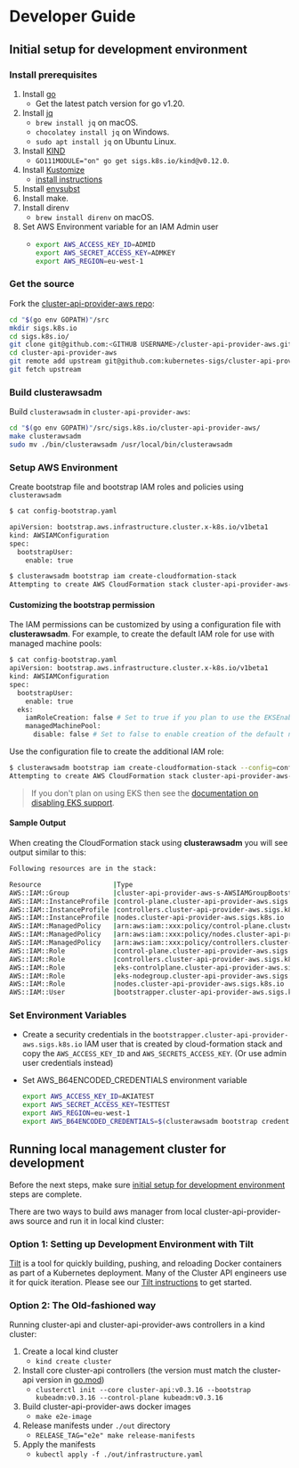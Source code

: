 # Developer Guide

## Initial setup for development environment

### Install prerequisites

1. Install [go][go]
    - Get the latest patch version for go v1.20.
2. Install [jq][jq]
    - `brew install jq` on macOS.
    - `chocolatey install jq` on Windows.
    - `sudo apt install jq` on Ubuntu Linux.
3. Install [KIND][kind]
    - `GO111MODULE="on" go get sigs.k8s.io/kind@v0.12.0`.
4. Install [Kustomize][kustomize]
    - [install instructions](https://kubectl.docs.kubernetes.io/installation/kustomize/)
5. Install [envsubst][envsubst]
6. Install make.
7. Install direnv
    - `brew install direnv` on macOS.
8. Set AWS Environment variable for an IAM Admin user
    - ```bash
      export AWS_ACCESS_KEY_ID=ADMID
      export AWS_SECRET_ACCESS_KEY=ADMKEY
      export AWS_REGION=eu-west-1
      ```

### Get the source

Fork the [cluster-api-provider-aws repo](https://github.com/kubernetes-sigs/cluster-api-provider-aws):

```bash
cd "$(go env GOPATH)"/src
mkdir sigs.k8s.io
cd sigs.k8s.io/
git clone git@github.com:<GITHUB USERNAME>/cluster-api-provider-aws.git
cd cluster-api-provider-aws
git remote add upstream git@github.com:kubernetes-sigs/cluster-api-provider-aws.git
git fetch upstream
```

### Build clusterawsadm

Build `clusterawsadm` in `cluster-api-provider-aws`:

```bash
cd "$(go env GOPATH)"/src/sigs.k8s.io/cluster-api-provider-aws/
make clusterawsadm
sudo mv ./bin/clusterawsadm /usr/local/bin/clusterawsadm
```

### Setup AWS Environment

Create bootstrap file and bootstrap IAM roles and policies using `clusterawsadm`

```bash
$ cat config-bootstrap.yaml

apiVersion: bootstrap.aws.infrastructure.cluster.x-k8s.io/v1beta1
kind: AWSIAMConfiguration
spec:
  bootstrapUser:
    enable: true

$ clusterawsadm bootstrap iam create-cloudformation-stack
Attempting to create AWS CloudFormation stack cluster-api-provider-aws-sigs-k8s-io
```

#### Customizing the bootstrap permission

The IAM permissions can be customized by using a configuration file with **clusterawsadm**. For example, to create the default IAM role for use with managed machine pools:

```bash
$ cat config-bootstrap.yaml
apiVersion: bootstrap.aws.infrastructure.cluster.x-k8s.io/v1beta1
kind: AWSIAMConfiguration
spec:
  bootstrapUser:
    enable: true
  eks:
    iamRoleCreation: false # Set to true if you plan to use the EKSEnableIAM feature flag to enable automatic creation of IAM roles
    managedMachinePool:
      disable: false # Set to false to enable creation of the default node role for managed machine pools
```

Use the configuration file to create the additional IAM role:

```bash
$ clusterawsadm bootstrap iam create-cloudformation-stack --config=config-bootstrap.yaml
Attempting to create AWS CloudFormation stack cluster-api-provider-aws-sigs-k8s-io
```

> If you don't plan on using EKS then see the [documentation on disabling EKS support](../topics/eks/disabling.md).

#### Sample Output

When creating the CloudFormation stack using **clusterawsadm** you will see output similar to this:

```bash
Following resources are in the stack:

Resource                  |Type                                                                                |Status
AWS::IAM::Group           |cluster-api-provider-aws-s-AWSIAMGroupBootstrapper-ME9XZVCO2491                     |CREATE_COMPLETE
AWS::IAM::InstanceProfile |control-plane.cluster-api-provider-aws.sigs.k8s.io                                  |CREATE_COMPLETE
AWS::IAM::InstanceProfile |controllers.cluster-api-provider-aws.sigs.k8s.io                                    |CREATE_COMPLETE
AWS::IAM::InstanceProfile |nodes.cluster-api-provider-aws.sigs.k8s.io                                          |CREATE_COMPLETE
AWS::IAM::ManagedPolicy   |arn:aws:iam::xxx:policy/control-plane.cluster-api-provider-aws.sigs.k8s.io |CREATE_COMPLETE
AWS::IAM::ManagedPolicy   |arn:aws:iam::xxx:policy/nodes.cluster-api-provider-aws.sigs.k8s.io         |CREATE_COMPLETE
AWS::IAM::ManagedPolicy   |arn:aws:iam::xxx:policy/controllers.cluster-api-provider-aws.sigs.k8s.io   |CREATE_COMPLETE
AWS::IAM::Role            |control-plane.cluster-api-provider-aws.sigs.k8s.io                                  |CREATE_COMPLETE
AWS::IAM::Role            |controllers.cluster-api-provider-aws.sigs.k8s.io                                    |CREATE_COMPLETE
AWS::IAM::Role            |eks-controlplane.cluster-api-provider-aws.sigs.k8s.io                               |CREATE_COMPLETE
AWS::IAM::Role            |eks-nodegroup.cluster-api-provider-aws.sigs.k8s.io                                  |CREATE_COMPLETE
AWS::IAM::Role            |nodes.cluster-api-provider-aws.sigs.k8s.io                                          |CREATE_COMPLETE
AWS::IAM::User            |bootstrapper.cluster-api-provider-aws.sigs.k8s.io                                   |CREATE_COMPLETE
```

### Set Environment Variables

- Create a security credentials in the `bootstrapper.cluster-api-provider-aws.sigs.k8s.io` IAM user that is created by cloud-formation stack and copy the `AWS_ACCESS_KEY_ID` and `AWS_SECRETS_ACCESS_KEY`.
  (Or use admin user credentials instead)

- Set AWS_B64ENCODED_CREDENTIALS environment variable

   ```bash
   export AWS_ACCESS_KEY_ID=AKIATEST
   export AWS_SECRET_ACCESS_KEY=TESTTEST
   export AWS_REGION=eu-west-1
   export AWS_B64ENCODED_CREDENTIALS=$(clusterawsadm bootstrap credentials encode-as-profile)
   ```

## Running local management cluster for development

Before the next steps, make sure [initial setup for development environment][Initial-setup-for-development-environment] steps are complete.

[Initial-setup-for-development-environment]: development.md#initial-setup-for-development-environment

There are two ways to build aws manager from local cluster-api-provider-aws source and run it in local kind cluster:

### Option 1: Setting up Development Environment with Tilt

[Tilt][tilt] is a tool for quickly building, pushing, and reloading Docker containers as part of a Kubernetes deployment.
Many of the Cluster API engineers use it for quick iteration. Please see our [Tilt instructions][Tilt instructions] to get started.

[tilt]: https://tilt.dev
[Tilt instructions]: ../development/tilt-setup.md

### Option 2: The Old-fashioned way

Running cluster-api and cluster-api-provider-aws controllers in a kind cluster:

1. Create a local kind cluster
   - `kind create cluster`
2. Install core cluster-api controllers (the version must match the cluster-api version in [go.mod][go.mod])
   - `clusterctl init --core cluster-api:v0.3.16 --bootstrap kubeadm:v0.3.16 --control-plane kubeadm:v0.3.16`
3. Build cluster-api-provider-aws docker images
   - `make e2e-image`
4. Release manifests under `./out` directory
   - `RELEASE_TAG="e2e" make release-manifests`
5. Apply the manifests
   - `kubectl apply -f ./out/infrastructure.yaml`

[go]: https://golang.org/doc/install
[jq]: https://stedolan.github.io/jq/download/
[go.mod]: https://github.com/kubernetes-sigs/cluster-api-provider-aws/blob/master/go.mod
[kind]: https://sigs.k8s.io/kind
[kustomize]: https://github.com/kubernetes-sigs/kustomize
[kustomizelinux]: https://github.com/kubernetes-sigs/kustomize/blob/master/docs/INSTALL.md
[envsubst]: https://github.com/a8m/envsubst
